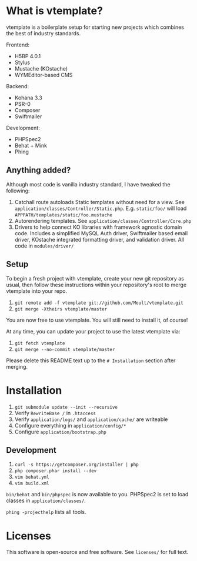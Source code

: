 # What is vtemplate?

vtemplate is a boilerplate setup for starting new projects which combines the
best of industry standards.

Frontend:

 - H5BP 4.0.1
 - Stylus
 - Mustache (KOstache)
 - WYMEditor-based CMS

Backend:

 - Kohana 3.3
 - PSR-0
 - Composer
 - Swiftmailer

Development:

 - PHPSpec2
 - Behat + Mink
 - Phing

## Anything added?

Although most code is vanilla industry standard, I have tweaked the following:

 1. Catchall route autoloads Static templates without need for a view. See
    `application/classes/Controller/Static.php`. E.g. `static/foo/` will load
    `APPPATH/templates/static/foo.mustache`
 2. Autorendering templates. See `application/classes/Controller/Core.php`
 3. Drivers to help connect KO libraries with framework agnostic domain code.
    Includes a simplified MySQL Auth driver, Swiftmailer based email driver,
    KOstache integrated formatting driver, and validation driver. All code in
    `modules/driver/`

## Setup

To begin a fresh project with vtemplate, create your new git repository as
usual, then follow these instructions within your repository's root to merge
vtemplate into your repo.

 1. `git remote add -f vtemplate git://github.com/Moult/vtemplate.git`
 2. `git merge -Xtheirs vtemplate/master`

You are now free to use vtemplate. You will still need to install it, of course!

At any time, you can update your project to use the latest vtemplate via:

 1. `git fetch vtemplate`
 2. `git merge --no-commit vtemplate/master`

Please delete this README text up to the `# Installation` section after merging.

# Installation

 1. `git submodule update --init --recursive`
 2. Verify `RewriteBase /` in `.htaccess`
 3. Verify `application/logs/` and `application/cache/` are writeable
 4. Configure everything in `application/config/*`
 5. Configure `application/bootstrap.php`

## Development

 1. `curl -s https://getcomposer.org/installer | php`
 2. `php composer.phar install --dev`
 3. `vim behat.yml`
 4. `vim build.xml`

`bin/behat` and `bin/phpspec` is now available to you. PHPSpec2 is set to load
classes in `application/classes/`.

`phing -projecthelp` lists all tools.

# Licenses

This software is open-source and free software. See `licenses/` for full text.
